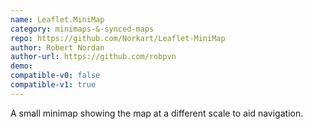 ```yaml
---
name: Leaflet.MiniMap
category: minimaps-&-synced-maps
repo: https://github.com/Norkart/Leaflet-MiniMap
author: Robert Nordan
author-url: https://github.com/robpvn
demo: 
compatible-v0: false
compatible-v1: true
---
```


A small minimap showing the map at a different scale to aid navigation.
